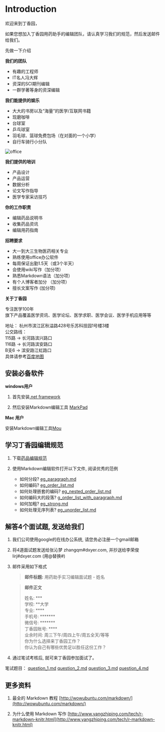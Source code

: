 # Introduction

欢迎来到丁香园，

如果您想加入丁香园用药助手的编辑团队，请认真学习我们的规范，然后发送邮件给我们。

先做一下介绍

**我们的团队**

* 有趣的工程师
* IT名人冯大辉
* 资深的SCI期刊编辑
* 一群学著等身的资深编辑



**我们能提供的娱乐**

* 大大的书房以及“海量”的医学/互联网书籍
* 现磨咖啡
* 台球室
* 乒乓球室
* 羽毛球、篮球免费包场（在对面的一个小学）
* 自行车骑行小分队

![office](https://raw.github.com/lirongjun/drug_edit_rule/master/media/office.png)

**我们提供的培训**

* 产品设计
* 产品运营
* 数据分析
* 论文写作指导
* 医学专家采访技巧


**你的工作职责**

*  编辑药品说明书
*  收集药品资讯
*  编辑用药指南

**招聘要求**
* 大一到大三生物医药相关专业
* 熟练使用office办公软件
* 每周保证出勤1.5天（或3个半天）
* 会使用wiki写作（加分项）
* 熟悉Markdown语法（加分项）
* 有个人博客者加分 （加分项）
* 擅长文案写作 (加分项)


**关于丁香园**  

专注医学100年  
旗下产品覆盖医学资讯、医学论坛、医学求职、医学会议、医学手机应用等等  

地址： 杭州市滨江区秋溢路428号乐苏科技园1号楼3楼  
公交路线：   
115路 -> 长河路滨兴路口  
116路 -> 长河路滨安路口  
B支6  -> 滨安路江虹路口  
具体请参考[百度地图](http://map.baidu.com)

## 安装必备软件

**windows用户**

1. 首先安装[.net framework](http://sdrv.ms/YsVIwS) 
	
2. 然后安装Markdown编辑工具 [MarkPad](http://sdrv.ms/Z0Pap6)

**Mac 用户**

安装Markdown编辑工具[Mou](http://mouapp.com)


## 学习丁香园编辑规范

1. 下载[药品编辑规范](https://github.com/lirongjun/drug_edit_rule/archive/master.zip) 

2. 使用Markdown编辑软件打开以下文件, 阅读优秀的范例
	* 如何分段?  [eg_paragraph.md](https://github.com/lirongjun/drug_edit_rule/blob/master/eg_paragraph.md)
	* 如何编码? [eg_order_list.md](https://github.com/lirongjun/drug_edit_rule/blob/master/eg_order_list.md)
	* 如何处理嵌套的编码? [eg_nested_order_list.md](https://github.com/lirongjun/drug_edit_rule/blob/master/eg_nested_order_list.md)
	* 如何编码大的段落? [g_order_list_with_paragraph.md](https://github.com/lirongjun/drug_edit_rule/blob/master/eg_order_list_with_paragraph.md)
	* 如何加粗? [eg_strong.md](https://github.com/lirongjun/drug_edit_rule/blob/master/eg_strong.md)
	* 如何处理无序列表? [eg_unorder_list.md](https://github.com/lirongjun/drug_edit_rule/blob/master/eg_unorder_list.md)

		
## 解答4个面试题, 发送给我们

1. 我们公司使用google的在线办公系统, 请您务必注册一个gmail邮箱
2. 将4道面试题发送给张沁梦 zhangqm#dxyer.com, 并抄送给李荣俊 lirj#dxyer.com (用@替换#)
3. 邮件采用如下格式

	> **邮件标题:** 用药助手实习编辑面试题 - 姓名 
	
	> **邮件正文**  
	>
	> 姓名: ***  
	> 学校: \*\*大学   
	> 专业: \*\*\*\*  
	> 手机号: \*\*\*\*\*\*\*  
	> 微信号: \*\*\*\*\*\*\*  
	> 丁香园账号: \*\*\*\*  
	> 业余时间: 周三下午/周四上午/周五全天/等等   
	> 你为什么选择来丁香园工作？  
	> 你认为自己有哪些优势足以胜任这份工作？  


4. 通过笔试考核后, 就可来丁香园参加面试了。

笔试题目：
[question_1.md](https://github.com/lirongjun/drug_edit_rule/blob/master/question_1.md)
[question_2.md](https://github.com/lirongjun/drug_edit_rule/blob/master/question_2.md)
[question_3.md](https://github.com/lirongjun/drug_edit_rule/blob/master/question_3.md)
[question_4.md](https://github.com/lirongjun/drug_edit_rule/blob/master/question_4.md)


## 更多资料

1. 最全的 Markdown 教程 [http://wowubuntu.com/markdown/](http://wowubuntu.com/markdown/)

2. 为什么使用 Markdown 写作 [http://www.yangzhiping.com/tech/r-markdown-knitr.html](http://www.yangzhiping.com/tech/r-markdown-knitr.html)

